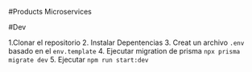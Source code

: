 #Products Microservices


#Dev

1.Clonar el repositorio
2. Instalar Depentencias
3. Creat un archivo `.env` basado en el `env.template`
4. Ejecutar migration de prisma `npx prisma migrate dev`
5. Ejecutar `npm run start:dev` 